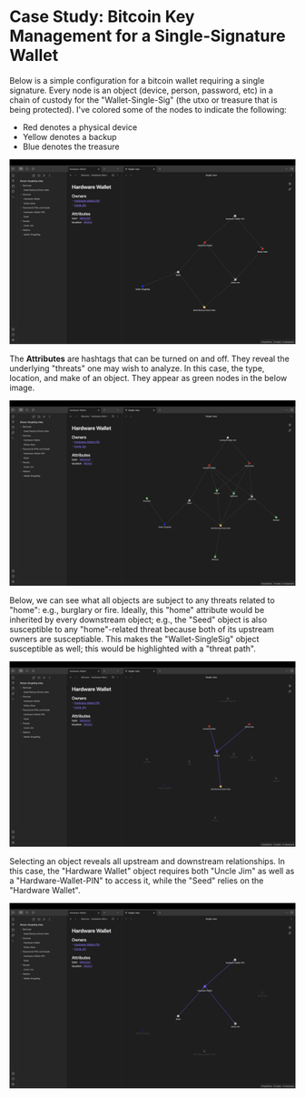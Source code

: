 # Case Study: Bitcoin Key Management for a Single-Signature Wallet

Below is a simple configuration for a bitcoin wallet requiring a single signature. Every node is an object (device, person, password, etc) in a chain of custody for the "Wallet-Single-Sig" (the utxo or treasure that is being protected). I've colored some of the nodes to indicate the following:
- Red denotes a physical device
- Yellow denotes a backup
- Blue denotes the treasure
<p align="center">
<img src="_utilities/case-study-bitcoin-singlesig-1.jpg" alt="map" title="map" />
</p>

The **Attributes** are hashtags that can be turned on and off. They reveal the underlying "threats" one may wish to analyze. In this case, the type, location, and make of an object. They appear as green nodes in the below image.
<p align="center">
<img src="_utilities/case-study-bitcoin-singlesig-2.jpg" alt="map" title="map" />
</p>

Below, we can see what all objects are subject to any threats related to "home": e.g., burglary or fire. Ideally, this "home" attribute would be inherited by every downstream object; e.g., the "Seed" object is also susceptible to any "home"-related threat because both of its upstream owners are susceptiable. This makes the "Wallet-SingleSig" object susceptible as well; this would be highlighted with a "threat path".
<p align="center">
<img src="_utilities/case-study-bitcoin-singlesig-3.jpg" alt="map" title="map" />
</p>


Selecting an object reveals all upstream and downstream relationships. In this case, the "Hardware Wallet" object requires both "Uncle Jim" as well as a "Hardware-Wallet-PIN" to access it, while the "Seed" relies on the "Hardware Wallet".
<p align="center">
<img src="_utilities/case-study-bitcoin-singlesig-4.jpg" alt="map" title="map" />
</p>

